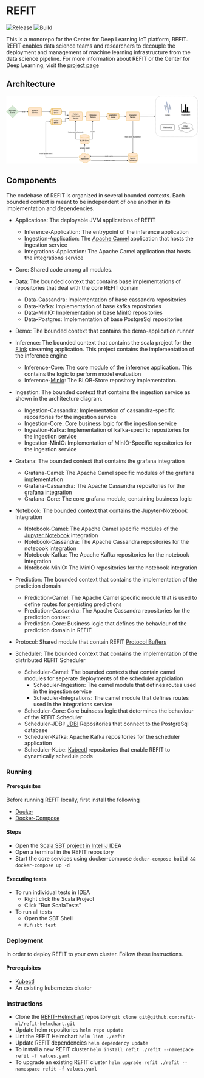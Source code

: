 # REFIT
![Release](https://github.com/refit-ml/refit/workflows/Release/badge.svg?event=release)
![Build](https://github.com/refit-ml/refit/workflows/Build/badge.svg)

This is a monorepo for the Center for Deep Learning IoT platform, REFIT. REFIT enables data science teams and researchers to decouple the deployment and management of machine learning infrastructure from the data science pipeline. For more information about REFIT or the Center for Deep Learning, visit the [project page](https://www.mccormick.northwestern.edu/research/deep-learning/projects/iot.html) 

## Architecture
![REFIT Architecture](./.img/REFIT-Architecture.png)

## Components
The codebase of REFIT is organized in several bounded contexts. Each bounded context is meant to be independent of one another in its implementation and dependencies. 

- Applications: The deployable JVM applications of REFIT
    - Inference-Application: The entrypoint of the inference application
    - Ingestion-Application: The [Apache Camel](https://camel.apache.org/) application that hosts the ingestion service
    - Integrations-Application: The Apache Camel application that hosts the integrations service

- Core: Shared code among all modules. 
- Data: The bounded context that contains base implementations of repositories that deal with the core REFIT domain
    - Data-Cassandra: Implementation of base cassandra repositories
    - Data-Kafka: Implementation of base kafka repositories
    - Data-MinIO: Implementation of base MinIO repositories
    - Data-Postgres: Implementation of base PostgreSql repositories
- Demo: The bounded context that contains the demo-application runner
- Inference: The bounded context that contains the scala project for the [Flink](https://flink.apache.org/) streaming application. This project contains the implementation of the inference engine
    - Inference-Core: The core module of the inference application. This contains the logic to perform model evaluation
    - Inference-[Minio](https://min.io/): The BLOB-Store repository implementation. 
- Ingestion: The bounded context that contains the ingestion service as shown in the architecture diagram.
    - Ingestion-Cassandra: Implementation of cassandra-specific repositories for the ingestion service
    - Ingestion-Core: Core business logic for the ingestion service
    - Ingestion-Kafka: Implementation of kafka-specific repositories for the ingestion service
    - Ingestion-MinIO: Implementation of MinIO-Specific repositories for the ingestion service
- Grafana: The bounded context that contains the grafana integration
    - Grafana-Camel: The Apache Camel specific modules of the grafana implementation
    - Grafana-Cassandra: The Apache Cassandra repositories for the grafana integration
    - Grafana-Core: The core grafana module, containing business logic
- Notebook: The bounded context that contains the Jupyter-Notebook Integration
    - Notebook-Camel: The Apache Camel specific modules of the [Jupyter Notebook](https://jupyter.org/) integration
    - Notebook-Cassandra: The Apache Cassandra repositories for the notebook integration
    - Notebook-Kafka: The Apache Kafka repositories for the notebook integration
    - Notebook-MinIO: The MinIO repositories for the notebook integration
- Prediction: The bounded context that contains the implementation of the prediction domain
    - Prediction-Camel: The Apache Camel specific module that is used to define routes for persisting predictions
    - Prediction-Cassandra: The Apache Cassandra repositories for the prediction context
    - Prediction-Core: Business logic that defines the behaviour of the prediction domain in REFIT
- Protocol: Shared module that contain REFIT [Protocol Buffers](https://developers.google.com/protocol-buffers)
- Scheduler: The bounded context that contains the implementation of the distributed REFIT Scheduler
    - Scheduler-Camel: The bounded contexts that contain camel modules for seperate deployments of the scheduler applciation
        - Scheduler-Ingestion: The camel module that defines routes used in the ingestion service
        - Scheduler-Integrations: The camel module that defines routes used in the integrations service
    - Scheduler-Core: Core buinsess logic that determines the behaviour of the REFIT Scheduler
    - Scheduler-JDBI: [JDBI](https://jdbi.org/) Repositories that connect to the PostgreSql database
    - Scheduler-Kafka: Apache Kafka repositories for the scheduler application
    - Scheduler-Kube: [Kubectl](https://kubernetes.io/docs/tasks/tools/install-kubectl/) repositories that enable REFIT to dynamically schedule pods
    
    
    
### Running
#### Prerequisites
Before running REFIT locally, first install the following
- [Docker](https://docs.docker.com/engine/install/)
- [Docker-Compose](https://docs.docker.com/compose/install/)

#### Steps
- Open the [Scala SBT project in IntelliJ IDEA](https://www.jetbrains.com/help/idea/sbt-support.html)
- Open a terminal in the REFIT repository
- Start the core services using docker-compose
    `docker-compose build && docker-compose up -d`

#### Executing tests
- To run individual tests in IDEA
    - Right click the Scala Project
    - Click "Run ScalaTests"
- To run all tests
    - Open the SBT Shell
    - run `sbt test`

### Deployment
In order to deploy REFIT to your own cluster. Follow these instructions. 

#### Prerequisites
- [Kubectl](https://kubernetes.io/docs/tasks/tools/install-kubectl/)
- An existing kubernetes cluster


### Instructions
- Clone the [REFIT-Helmchart](https://github.com/refit-ml/refit-helmchart) repository
    `git clone git@github.com:refit-ml/refit-helmchart.git`
- Update helm repositories
    `helm repo update`
- Lint the REFIT Helmchart
    `helm lint ./refit`
- Update REFIT dependencies
    `helm dependency update`
- To install a new REFIT cluster
    `helm install refit ./refit --namespace refit -f values.yaml`
- To upgrade an existing REFIT cluster
    `helm upgrade refit ./refit --namespace refit -f values.yaml`